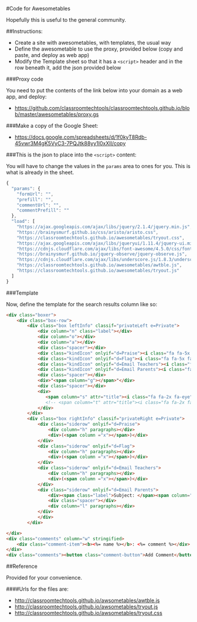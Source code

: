 #Code for Awesometables

Hopefully this is useful to the general community.

##Instructions:

* Create a site with awesometables, with templates, the usual way
* Define the awesometable to use the proxy, provided below (copy and paste, and deploy as web app)
* Modify the Template sheet so that it has a `<script>` header and in the row beneath it, add the json provided below

###Proxy code

You need to put the contents of the link below into your domain as a web app, and deploy:

* https://github.com/classroomtechtools/classroomtechtools.github.io/blob/master/awesometables/proxy.gs

###Make a copy of the Google Sheet:

* https://docs.google.com/spreadsheets/d/1f0kyT8Rdb-45vwr3M4gK5VyC3-7PQJtk88yy1I0xXlI/copy

###This is the json to place into the `<script>` content:

You will have to change the values in the `params` area to ones for you. This is what is already in the sheet.

```js
{
  "params": {
    "formUrl": "",
    "prefill": "",
    "commentUrl": "",
    "commentPrefill": ""
  },
  "load": [
    "https://ajax.googleapis.com/ajax/libs/jquery/2.1.4/jquery.min.js",
    "https://brainysmurf.github.io/css/aristo/aristo.css",
    "https://classroomtechtools.github.io/awesometables/tryout.css",
    "https://ajax.googleapis.com/ajax/libs/jqueryui/1.11.4/jquery-ui.min.js",
    "https://cdnjs.cloudflare.com/ajax/libs/font-awesome/4.5.0/css/font-awesome.css",
    "https://brainysmurf.github.io/jquery-observe/jquery-observe.js",
    "https://cdnjs.cloudflare.com/ajax/libs/underscore.js/1.8.3/underscore-min.js",
    "https://classroomtechtools.github.io/awesometables/awtble.js",
    "https://classroomtechtools.github.io/awesometables/tryout.js"
  ]
}
```

###Template

Now, define the template for the search results column like so:

```html
<div class="boxer">
    <div class="box-row">
        <div class="box leftInfo" classif="privateLeft e=Private">
            <div column="n" class="label"></div>
            <div column="o"></div>
            <div column="a"></div>
            <div class="spacer"></div>
            <div class="kindIcon" onlyif="d=Praise"><i class="fa fa-5x fa-thumbs-up"></i></div>
            <div class="kindIcon" onlyif="d=Flag"><i class="fa fa-5x fa-flag"></i></div>
            <div class="kindIcon" onlyif="d=Email Teachers"><i class="fa fa-5x fa-envelope-o"></i></div>
            <div class="kindIcon" onlyif="d=Email Parents"><i class="fa fa-5x fa-envelope-square"></i></div>
            <div class="spacer"></div>
            <div>"<span column="g"></span>"</div>
            <div class="spacer"></div>
            <div>
               <span column="s" attr="title"><i class="fa fa-2x fa-eye"></i></span>&nbsp;
               <!-- <span column="t" attr="title"><i class="fa fa-2x fa-pencil"></i></span> -->
            </div>
        </div>
        <div class="box rightInfo" classif="privateRight e=Private">
            <div class="siderow" onlyif="d=Praise">
                <div column="h" paragraphs></div>
                <div>(<span column ="x"></span>)</div>
            </div>
            <div class="siderow" onlyif="d=Flag">
                <div column="h" paragraphs></div>
                <div>(<span column ="x"></span>)</div>
            </div>
            <div class="siderow" onlyif="d=Email Teachers">
                <div column="h" paragraphs></div>
                <div>(<span column ="x"></span>)</div>
            </div>
            <div class="siderow" onlyif="d=Email Parents">
                <div><span class="label">Subject: </span><span column="j"></span></div>
                <div class="spacer"></div>
                <div column="l" paragraphs></div>
            </div>
            </div>
        </div>

</div>
<div class="comments" column="w" stringified>
    <div class="comment-item"><b><%= name %></b>: <%= comment %></div>
</div>
<div class="comments"><button class="comment-button">Add Comment</button></div>
```

##Reference

Provided for your convenience.

####Urls for the files are:

* http://classroomtechtools.github.io/awsometables/awtble.js
* http://classroomtechtools.github.io/awsometables/tryout.js
* http://classroomtechtools.github.io/awsometables/tryout.css
